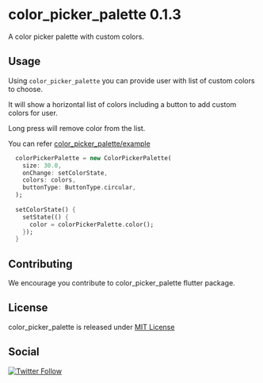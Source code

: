 # color_picker_palette 0.1.3

A color picker palette with custom colors.

## Usage
Using `color_picker_palette` you can provide
user with list of custom colors to choose.

It will show a horizontal list of colors including
a button to add custom colors for user.

Long press will remove color from the list.

You can refer [color_picker_palette/example](https://github.com/vemarav/color_picker_palette/tree/master/example)

```dart
  colorPickerPalette = new ColorPickerPalette(
    size: 30.0,
    onChange: setColorState,
    colors: colors,
    buttonType: ButtonType.circular,
  );
  
  setColorState() {
    setState(() {
      color = colorPickerPalette.color();
    });
  }
```

## Contributing

We encourage you contribute to color_picker_palette flutter package.

## License

color_picker_palette is released under [MIT License](https://opensource.org/licenses/MIT)

## Social
[![Twitter Follow](https://img.shields.io/twitter/follow/vemarav.svg?style=social&label=Follow)](https://twitter.com/vemarav)

